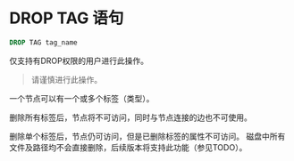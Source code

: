 # DROP TAG 语句

```sql
DROP TAG tag_name
```

仅支持有DROP权限的用户进行此操作。
> 请谨慎进行此操作。

一个节点可以有一个或多个标签（类型）。

删除所有标签后，节点将不可访问，同时与节点连接的边也不可使用。

删除单个标签后，节点仍可访问，但是已删除标签的属性不可访问。
磁盘中所有文件及路径均不会直接删除，后续版本将支持此功能（参见TODO）。

